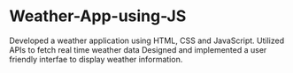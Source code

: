 # Weather-App-using-JS
Developed a weather application using HTML, CSS and
JavaScript. Utilized APIs to fetch real time weather data
Designed and implemented a user friendly interfae to
display weather information.
